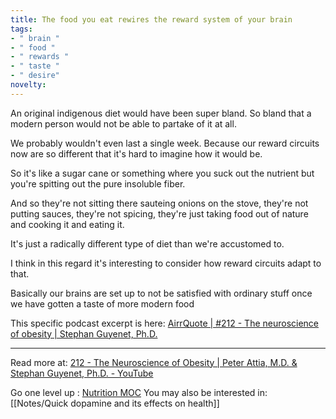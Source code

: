 ```yaml
---
title: The food you eat rewires the reward system of your brain
tags:
- " brain "
- " food "
- " rewards "
- " taste "
- " desire"
novelty:
---
```


An original indigenous diet would have been super bland. So bland that a modern person would not be able to partake of it at all.

We probably wouldn't even last a single week. Because our reward circuits now are so different that it's hard to imagine how it would be.

So it's like a sugar cane or something where you suck out the nutrient but you're spitting out the pure insoluble fiber. 

And so they're not sitting there sauteing onions on the stove, they're not putting sauces, they're not spicing, they're just taking food out of nature and cooking it and eating it. 

It's just a radically different type of diet than we're accustomed to. 

I think in this regard it's interesting to consider how reward circuits adapt to that. 

Basically our brains are set up to not be satisfied with ordinary stuff once we have gotten a taste of more modern food

This specific podcast excerpt is here: 
[AirrQuote | #212 - The neuroscience of obesity | Stephan Guyenet, Ph.D.](https://www.airr.io/quote/62ccdeaf7de2541f98c89a51)

----

Read more at: [212 - The Neuroscience of Obesity | Peter Attia, M.D. & Stephan Guyenet, Ph.D. - YouTube](https://www.youtube.com/watch?v=9G3iLbQCIHI)

Go one level up : [Nutrition MOC](Nutrition%20MOC)
You may also be interested in: [[Notes/Quick dopamine and its effects on health]]